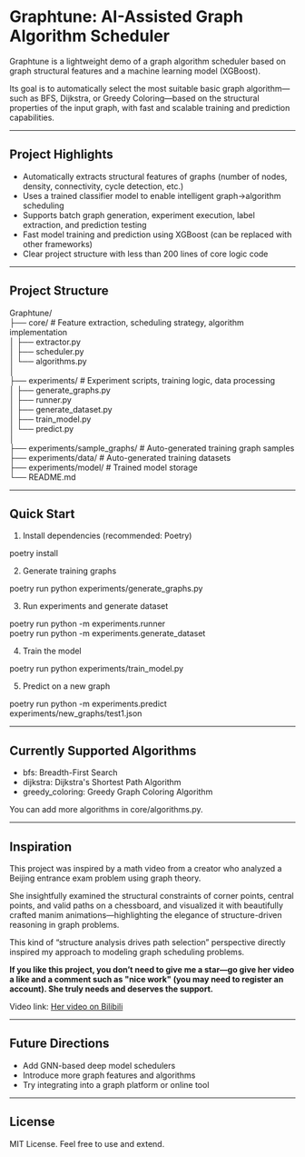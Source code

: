 # Graphtune: AI-Assisted Graph Algorithm Scheduler

Graphtune is a lightweight demo of a graph algorithm scheduler based on graph structural features and a machine learning model (XGBoost).

Its goal is to automatically select the most suitable basic graph algorithm—such as BFS, Dijkstra, or Greedy Coloring—based on the structural properties of the input graph, with fast and scalable training and prediction capabilities.

---

## Project Highlights

- Automatically extracts structural features of graphs (number of nodes, density, connectivity, cycle detection, etc.)  
- Uses a trained classifier model to enable intelligent graph→algorithm scheduling  
- Supports batch graph generation, experiment execution, label extraction, and prediction testing  
- Fast model training and prediction using XGBoost (can be replaced with other frameworks)  
- Clear project structure with less than 200 lines of core logic code  

---

## Project Structure

Graphtune/  
├── core/                        # Feature extraction, scheduling strategy, algorithm implementation  
│   ├── extractor.py  
│   ├── scheduler.py  
│   └── algorithms.py  
│  
├── experiments/                # Experiment scripts, training logic, data processing  
│   ├── generate_graphs.py  
│   ├── runner.py  
│   ├── generate_dataset.py  
│   ├── train_model.py  
│   └── predict.py  
│  
├── experiments/sample_graphs/  # Auto-generated training graph samples  
├── experiments/data/           # Auto-generated training datasets  
├── experiments/model/          # Trained model storage  
└── README.md  

---

## Quick Start

1. Install dependencies (recommended: Poetry)

poetry install

2. Generate training graphs

poetry run python experiments/generate_graphs.py

3. Run experiments and generate dataset

poetry run python -m experiments.runner  
poetry run python -m experiments.generate_dataset

4. Train the model

poetry run python experiments/train_model.py

5. Predict on a new graph

poetry run python -m experiments.predict experiments/new_graphs/test1.json

---

## Currently Supported Algorithms

- bfs: Breadth-First Search  
- dijkstra: Dijkstra's Shortest Path Algorithm  
- greedy_coloring: Greedy Graph Coloring Algorithm  

You can add more algorithms in core/algorithms.py.

---

## Inspiration

This project was inspired by a math video from a creator who analyzed a Beijing entrance exam problem using graph theory.

She insightfully examined the structural constraints of corner points, central points, and valid paths on a chessboard, and visualized it with beautifully crafted manim animations—highlighting the elegance of structure-driven reasoning in graph problems.

This kind of “structure analysis drives path selection” perspective directly inspired my approach to modeling graph scheduling problems.

**If you like this project, you don’t need to give me a star—go give her video a like and a comment such as "nice work" (you may need to register an account). She truly needs and deserves the support.**

Video link: [Her video on Bilibili](https://www.bilibili.com/video/BV1WsMCzeEQg/?share_source=copy_web&vd_source=85f963e4809e9f61e962ddb24223fc4d)

---

## Future Directions

- Add GNN-based deep model schedulers  
- Introduce more graph features and algorithms  
- Try integrating into a graph platform or online tool  

---

## License

MIT License. Feel free to use and extend.